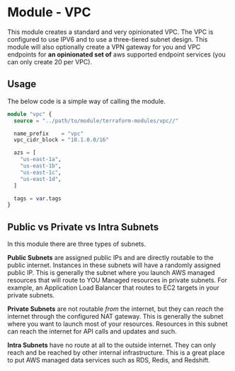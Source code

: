 # Module - VPC

This module creates a standard and very opinionated VPC. The VPC is configured to use IPV6 and to
use a three-tiered subnet design. This module will also optionally create a VPN gateway for you and
VPC endpoints for **an opinionated set of** aws supported endpoint services (you can only create 20
per VPC).

## Usage

The below code is a simple way of calling the module.

```terraform
module "vpc" {
  source = "../path/to/module/terraform-modules/vpc//"

  name_prefix    = "vpc"
  vpc_cidr_block = "10.1.0.0/16"

  azs = [
    "us-east-1a",
    "us-east-1b",
    "us-east-1c",
    "us-east-1d",
  ]

  tags = var.tags
}
```

## Public vs Private vs Intra Subnets

In this module there are three types of subnets.

**Public Subnets** are assigned public IPs and are directly routable to the public internet.
Instances in these subnets will have a randomly assigned public IP. This is generally the subnet
where you launch AWS managed resources that will route to YOU Managed resources in private subnets.
For example, an Application Load Balancer that routes to EC2 targets in your private subnets.

**Private Subnets** are not routable *from* the internet, but they can *reach* the internet through
the configured NAT gateway. This is generally the subnet where you want to launch most of your
resources. Resources in this subnet can reach the internet for API calls and updates and such.

**Intra Subnets** have no route at all to the outside internet. They can only reach and be reached
by other internal infrastructure. This is a great place to put AWS managed data services such as
RDS, Redis, and Redshift.
